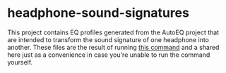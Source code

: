 # headphone-sound-signatures
This project contains EQ profiles generated from the AutoEQ project that are intended to transform the sound signature of one headphone into another. These files are the result of running [this command](https://github.com/jaakkopasanen/AutoEq#using-sound-signatures) and a shared here just as a convenience in case you're unable to run the command yourself.
